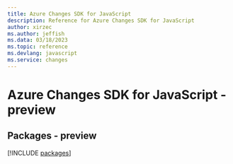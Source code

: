 ```yaml
---
title: Azure Changes SDK for JavaScript
description: Reference for Azure Changes SDK for JavaScript
author: xirzec
ms.author: jeffish
ms.data: 03/18/2023
ms.topic: reference
ms.devlang: javascript
ms.service: changes
---
```

# Azure Changes SDK for JavaScript - preview
## Packages - preview
[!INCLUDE [packages](changes-index.md)]